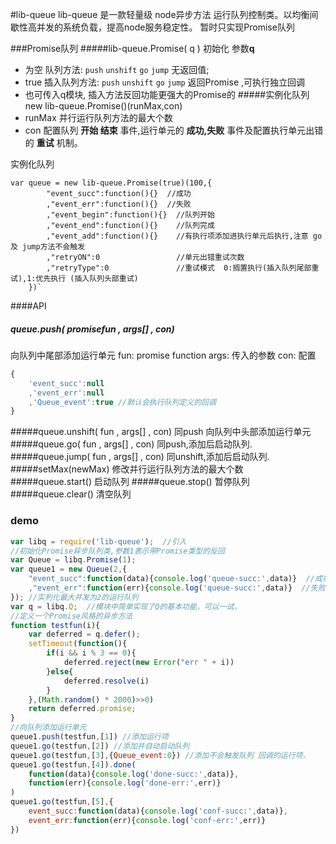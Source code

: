 #lib-queue
lib-queue 是一款轻量级 node异步方法 运行队列控制类。以均衡间歇性高并发的系统负载，提高node服务稳定性。
暂时只实现Promise队列

###Promise队列
#####lib-queue.Promise( q ) 
初始化 参数**q** 
- 为空 队列方法: `push` `unshift` `go` `jump` 无返回值;
- true 插入队列方法: `push` `unshift` `go` `jump` 返回Promise ,可执行独立回调
- 也可传入q模块, 插入方法反回功能更强大的Promise的
#####实例化队列 new lib-queue.Promise()(runMax,con) 
- runMax 并行运行队列方法的最大个数
-  con 配置队列 **开始 结束** 事件,运行单元的 **成功,失败** 事件及配置执行单元出错的 **重试** 机制。  

实例化队列 
```
var queue = new lib-queue.Promise(true)(100,{
		"event_succ":function(){}  //成功
		,"event_err":function(){}  //失败
		,"event_begin":function(){}  //队列开始
		,"event_end":function(){}    //队列完成
		,"event_add":function(){}    //有执行项添加进执行单元后执行,注意 go 及 jump方法不会触发
		,"retryON":0				 //单元出错重试次数
		,"retryType":0               //重试模式  0:搁置执行(插入队列尾部重试),1:优先执行 (插入队列头部重试)
	})`
```
####API
##### queue.push( promisefun , args[] , con)
向队列中尾部添加运行单元
fun: promise function
args: 传入的参数
con:  配置
```javascript
{
	'event_succ':null
	,'event_err':null
	,'Queue_event':true //默认会执行队列定义的回调
}
```
#####queue.unshift( fun , args[] , con) 同push 向队列中头部添加运行单元
#####queue.go( fun , args[] , con)  同push,添加后启动队列.
#####queue.jump( fun , args[] , con) 同unshift,添加后启动队列.
#####setMax(newMax)
修改并行运行队列方法的最大个数
#####queue.start() 
启动队列
#####queue.stop()
暂停队列 
#####queue.clear() 
清空队列

### demo
``` javascript
var libq = require('lib-queue');  //引入
//初始化Promise异步队列类,参数1表示带Promise类型的反回
var Queue = libq.Promise(1); 
var queue1 = new Queue(2,{
	"event_succ":function(data){console.log('queue-succ:',data)}  //成功
	,"event_err":function(err){console.log('queue-succ:',data)}  //失败
}); //实列化最大并发为2的运行队列
var q = libq.Q;  //模块中简单实现了Q的基本功能，可以一试，
//定义一个Promise风格的异步方法
function testfun(i){
	var deferred = q.defer();
	setTimeout(function(){
		if(i && i % 3 == 0){
			deferred.reject(new Error("err " + i))
		}else{
			deferred.resolve(i)
		}
	},(Math.random() * 2000)>>0)
	return deferred.promise;
}
//向队列添加运行单元
queue1.push(testfun,[1]) //添加运行项
queue1.go(testfun,[2]) //添加并自动启动队列
queue1.go(testfun,[3],{Queue_event:0}) //添加不会触发队列 回调的运行项.
queue1.go(testfun,[4]).done(
	function(data){console.log('done-succ:',data)},
	function(err){console.log('done-err:',err)}
)
queue1.go(testfun,[5],{
	event_succ:function(data){console.log('conf-succ:',data)},
	event_err:function(err){console.log('conf-err:',err)}
})
```
